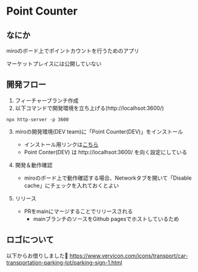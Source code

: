 # Point Counter

## なにか

miroのボード上でポイントカウントを行うためのアプリ

マーケットプレイスには公開していない

## 開発フロー

1. フィーチャーブランチ作成
2. 以下コマンドで開発環境を立ち上げる(http://localhsot:3600/)
```
npx http-server -p 3600
```
3. miroの開発環境(DEV team)に「Point Counter(DEV)」をインストール
   - インストール用リンクは[こちら](https://miro.com/app-install/?response_type=code&client_id=3458764590953329039&redirect_uri=%2Fapp-install%2Fconfirm%2F)
   - Point Conter(DEV) は http://localhsot:3600/ を向く設定にしている

4. 開発＆動作確認
   - miroのボード上で動作確認する場合、Networkタブを開いて「Disable cache」にチェックを入れておくとよい

5. リリース
   - PRをmainにマージすることでリリースされる
     - mainブランチのソースをGithub pagesでホストしているため

## ロゴについて

以下からお借りしました🙏
https://www.veryicon.com/icons/transport/car-transportation-parking-lot/parking-sign-1.html
